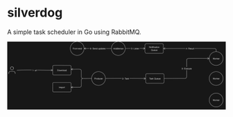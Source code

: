 # silverdog

A simple task scheduler in Go using RabbitMQ.

![Diagramme fonctionnement Silverdog](./_res/diagram_silverdog.png)

